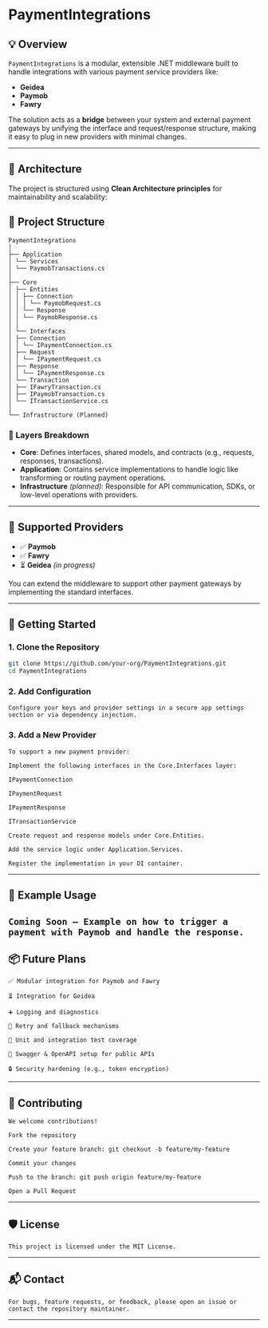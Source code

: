 # PaymentIntegrations

## 💡 Overview

`PaymentIntegrations` is a modular, extensible .NET middleware built to handle integrations with various payment service providers like:

- **Geidea**
- **Paymob**
- **Fawry**

The solution acts as a **bridge** between your system and external payment gateways by unifying the interface and request/response structure, making it easy to plug in new providers with minimal changes.

---

## 🧱 Architecture

The project is structured using **Clean Architecture principles** for maintainability and scalability:

## 📂 Project Structure
```
PaymentIntegrations
│
├── Application
│ └── Services
│ └── PaymobTransactions.cs
│
├── Core
│ ├── Entities
│ │ ├── Connection
│ │ │ └── PaymobRequest.cs
│ │ └── Response
│ │ └── PaymobResponse.cs
│ │
│ └── Interfaces
│ ├── Connection
│ │ └── IPaymentConnection.cs
│ ├── Request
│ │ └── IPaymentRequest.cs
│ ├── Response
│ │ └── IPaymentResponse.cs
│ └── Transaction
│ ├── IFawryTransaction.cs
│ ├── IPaymobTransaction.cs
│ └── ITransactionService.cs
│
└── Infrastructure (Planned)
```

### 🔧 Layers Breakdown

- **Core**: Defines interfaces, shared models, and contracts (e.g., requests, responses, transactions).
- **Application**: Contains service implementations to handle logic like transforming or routing payment operations.
- **Infrastructure** *(planned)*: Responsible for API communication, SDKs, or low-level operations with providers.

---

## 🔌 Supported Providers

- ✅ **Paymob**
- ✅ **Fawry**
- ⏳ **Geidea** *(in progress)*

You can extend the middleware to support other payment gateways by implementing the standard interfaces.

---

## 🚀 Getting Started

### 1. Clone the Repository

```bash
git clone https://github.com/your-org/PaymentIntegrations.git
cd PaymentIntegrations
```
### 2. Add Configuration
```Configure your keys and provider settings in a secure app settings section or via dependency injection.```

### 3. Add a New Provider
```
To support a new payment provider:

Implement the following interfaces in the Core.Interfaces layer:

IPaymentConnection

IPaymentRequest

IPaymentResponse

ITransactionService

Create request and response models under Core.Entities.

Add the service logic under Application.Services.

Register the implementation in your DI container.
```
----

## 🔄 Example Usage
```Coming Soon – Example on how to trigger a payment with Paymob and handle the response.```
----

## 📦 Future Plans
```
✅ Modular integration for Paymob and Fawry

⏳ Integration for Geidea

➕ Logging and diagnostics

🔁 Retry and fallback mechanisms

🧪 Unit and integration test coverage

📃 Swagger & OpenAPI setup for public APIs

🔒 Security hardening (e.g., token encryption)
```

----
## 🤝 Contributing
```
We welcome contributions!

Fork the repository

Create your feature branch: git checkout -b feature/my-feature

Commit your changes

Push to the branch: git push origin feature/my-feature

Open a Pull Request
```

----

## 🛡 License
```
This project is licensed under the MIT License.
```
----


## 📬 Contact
```
For bugs, feature requests, or feedback, please open an issue or contact the repository maintainer.
```
----
